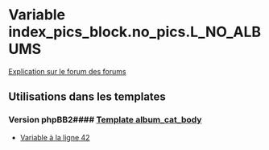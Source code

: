 # Variable index_pics_block.no_pics.L_NO_ALBUMS
[Explication sur le forum des forums](http://forum.forumactif.com/t294113-listing-des-variables#index_pics_block.no_pics.L_NO_ALBUMS)
## Utilisations dans les templates
### Version phpBB2#### [Template album_cat_body](subsilver/album_cat_body.md)
* [Variable à la ligne 42](../subsilver/album_cat_body.tpl#L42)